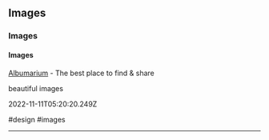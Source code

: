 ## Images
### Images

#### Images

[Albumarium](http://albumarium.com) - The best place to find & share

beautiful images

2022-11-11T05:20:20.249Z

#design #images

---
